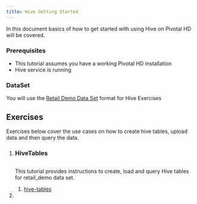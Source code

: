 ```yaml
---
title: Hive Getting Started
---
```



In this document basics of how to get started with using Hive on Pivotal HD will be covered.

### Prerequisites

*	This tutorial assumes you have a working Pivotal HD installation
*	Hive service is running

### DataSet

You will use the [Retail Demo Data Set](/getting-started/dataset.html) format for Hive Exercises

## Exercises ##
Exercises below cover the use cases on how to create hive tables, upload data and then query the data.

<ol class="class-list">
      <li>
      <h3>HiveTables</h3>
      <span></span>
    <img src="/images/elephant_rgb_sq.png" alt=""><p class="description">
      This tutorial provides instructions to create, load and query Hive tables for retail_demo data set.
    </p>
    <ol class="lesson-list">
        <li>
        <a href="/getting-started/hive/hive-tables.html">
        hive-tables
        </a>
        </li>
     </ol>
</li>
<li></li>
</ol>


